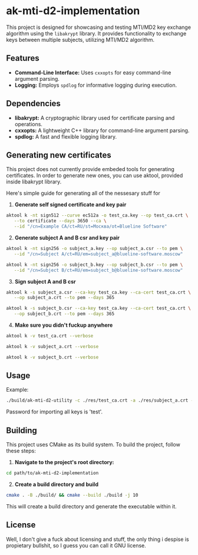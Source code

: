 # ak-mti-d2-implementation

This project is designed for showcasing and testing MTI/MD2 key exchange algorithm using the `libakrypt` library. It provides functionality to exchange keys between multiple subjects, utilizing MTI/MD2 algorithm.

## Features

- **Command-Line Interface:** Uses `cxxopts` for easy command-line argument parsing.
- **Logging:** Employs `spdlog` for informative logging during execution.

## Dependencies

- **libakrypt:** A cryptographic library used for certificate parsing and operations.
- **cxxopts:** A lightweight C++ library for command-line argument parsing.
- **spdlog:** A fast and flexible logging library.

## Generating new certificates

This project does not currently provide embeded tools for generating certificates.
In order to generate new ones, you can use aktool, provided inside libakrypt library.

Here's simple guide for generating all of the nessesary stuff for
1. **Generate self signed certificate and key pair**
```bash
aktool k -nt sign512 --curve ec512a -o test_ca.key --op test_ca.crt \
   --to certificate --days 3650 --ca \
   --id "/cn=Example CA/ct=RU/st=Москва/ot=Blueline Software"
```
2. **Generate subject A and B csr and key pair**
```bash
aktool k -nt sign256 -o subject_a.key --op subject_a.csr --to pem \
   --id "/cn=Subject A/ct=RU/em=subject_a@blueline-software.moscow"
```
```bash
aktool k -nt sign256 -o subject_b.key --op subject_b.csr --to pem \
   --id "/cn=Subject B/ct=RU/em=subject_b@blueline-software.moscow"
```
3. **Sign subject A and B csr**
```bash
aktool k -s subject_a.csr --ca-key test_ca.key --ca-cert test_ca.crt \
   --op subject_a.crt --to pem --days 365
```
```bash
aktool k -s subject_b.csr --ca-key test_ca.key --ca-cert test_ca.crt \
   --op subject_b.crt --to pem --days 365
```
4. **Make sure you didn't fuckup anywhere**
```bash
aktool k -v test_ca.crt --verbose
```
```bash
aktool k -v subject_a.crt --verbose
```
```bash
aktool k -v subject_b.crt --verbose
```

## Usage

Example:
```bash
./build/ak-mti-d2-utility -c ./res/test_ca.crt -a ./res/subject_a.crt -b ./res/subject_b.crt -A ./res/subject_a.key -B ./res/subject_b.key -d
```

Password for importing all keys is 'test'.


## Building

This project uses CMake as its build system. To build the project, follow these steps:

1. **Navigate to the project's root directory:**
```bash
cd path/to/ak-mti-d2-implementation
```

2. **Create a build directory and build**
```bash
cmake . -B ./build/ && cmake --build ./build -j 10
```

This will create a build directory and generate the executable within it.

## License

Well, I don't give a fuck about licensing and stuff, the only thing i despise is propietary bullshit,
so I guess you can call it GNU license.
